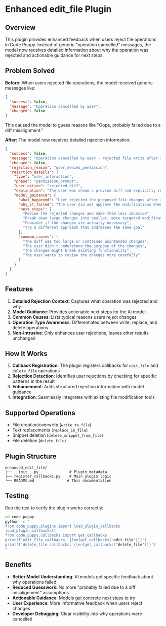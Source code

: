 # Enhanced edit_file Plugin

## Overview

This plugin provides enhanced feedback when users reject file operations in Code Puppy. Instead of generic "operation cancelled" messages, the model now receives detailed information about why the operation was rejected and actionable guidance for next steps.

## Problem Solved

**Before:** When users rejected file operations, the model received generic messages like:
```json
{
  "success": false,
  "message": "Operation cancelled by user",
  "changed": false
}
```

This caused the model to guess reasons like "Oops, probably failed due to a diff misalignment."

**After:** The model now receives detailed rejection information:
```json
{
  "success": false,
  "message": "Operation cancelled by user - rejected file write after reviewing diff preview",
  "changed": false,
  "rejection_reason": "user_denied_permission",
  "rejection_details": {
    "type": "user_interaction",
    "phase": "permission_prompt", 
    "user_action": "rejected_diff",
    "explanation": "The user was shown a preview diff and explicitly rejected the changes",
    "model_guidance": {
      "what_happened": "User rejected the proposed file changes after reviewing the diff",
      "why_it_failed": "The user did not approve the modifications when prompted",
      "next_steps": [
        "Review the rejected changes and make them less invasive",
        "Break down large changes into smaller, more targeted modifications",
        "Consider if the changes are actually necessary",
        "Try a different approach that addresses the same goal"
      ],
      "common_causes": [
        "The diff was too large or contained unintended changes",
        "The user didn't understand the purpose of the changes",
        "The changes might break existing functionality",
        "The user wants to review the changes more carefully"
      ]
    }
  }
}
```

## Features

1. **Detailed Rejection Context**: Captures what operation was rejected and why
2. **Model Guidance**: Provides actionable next steps for the AI model
3. **Common Causes**: Lists typical reasons users reject changes
4. **Operation Type Awareness**: Differentiates between write, replace, and delete operations
5. **Non-Intrusive**: Only enhances user rejections, leaves other results unchanged

## How It Works

1. **Callback Registration**: The plugin registers callbacks for `edit_file` and `delete_file` operations
2. **Rejection Detection**: Identifies user rejections by checking for specific patterns in the result
3. **Enhancement**: Adds structured rejection information with model guidance
4. **Integration**: Seamlessly integrates with existing file modification tools

## Supported Operations

- File creation/overwrite (`write_to_file`)
- Text replacements (`replace_in_file`) 
- Snippet deletion (`delete_snippet_from_file`)
- File deletion (`delete_file`)

## Plugin Structure

```
enhanced_edit_file/
├── __init__.py              # Plugin metadata
├── register_callbacks.py    # Main plugin logic
└── README.md               # This documentation
```

## Testing

Run the test to verify the plugin works correctly:
```bash
cd code_puppy
python -c "
from code_puppy.plugins import load_plugin_callbacks
load_plugin_callbacks()
from code_puppy.callbacks import get_callbacks
print(f'edit_file callbacks: {len(get_callbacks("edit_file"))}')
print(f'delete_file callbacks: {len(get_callbacks("delete_file"))}')
"
```

## Benefits

- **Better Model Understanding**: AI models get specific feedback about why operations failed
- **Reduced Guesswork**: No more "probably failed due to a diff misalignment" assumptions
- **Actionable Guidance**: Models get concrete next steps to try
- **User Experience**: More informative feedback when users reject changes
- **Developer Debugging**: Clear visibility into why operations were cancelled